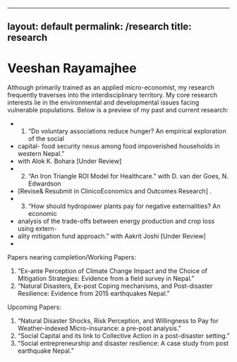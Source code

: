 ----
layout: default
permalink: /research
title: research
----

Veeshan Rayamajhee
==================

Although primarily trained as an applied micro-economist, my research frequently traverses into the interdisciplinary territory. My core research interests lie in the environmental and developmental issues facing vulnerable populations. Below is a preview of my past and current research:
-	1. “Do voluntary associations reduce hunger? An empirical exploration of the social 
-	capital- food security nexus among food impoverished households in western Nepal.” 
-	with Alok K. Bohara [Under Review]
-	2. “An Iron Triangle ROI Model for Healthcare.” with D. van der Goes, N. Edwardson
-	[Revise& Resubmit in ClinicoEconomics and Outcomes Research] .
-	3. “How should hydropower plants pay for negative externalities? An economic 
-	analysis of the trade-offs between energy production and crop loss using extern-
-	ality mitigation fund approach.” with Aakrit Joshi [Under Review]
-	

Papers nearing completion/Working Papers: 

1. “Ex-ante Perception of Climate Change Impact and the Choice of Mitigation Strategies: Evidence from a field survey in Nepal.”
2. “Natural Disasters, Ex-post Coping mechanisms, and Post-disaster Resilience: Evidence from 2015 earthquakes Nepal.”

Upcoming Papers:

1. “Natural Disaster Shocks, Risk Perception, and Willingness to Pay for Weather-indexed Micro-insurance: a pre-post analysis.”
3. “Social Capital and its link to Collective Action in a post-disaster setting.”
4. “Social entrepreneurship and disaster resilience: A case study from post earthquake Nepal.”
